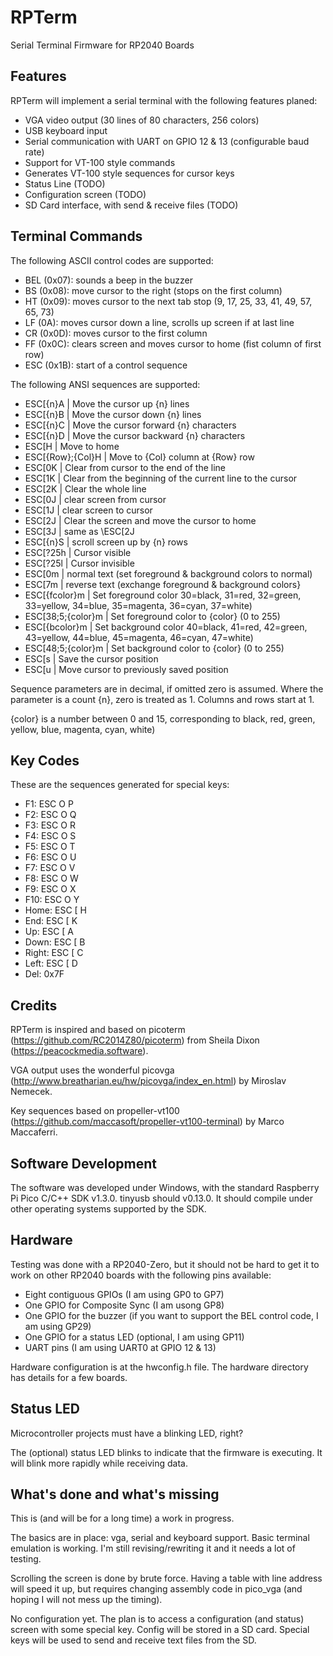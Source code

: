 # RPTerm
Serial Terminal Firmware for RP2040 Boards

## Features

RPTerm will implement a serial terminal with the following features planed:

* VGA video output (30 lines of 80 characters, 256 colors)
* USB keyboard input
* Serial communication with UART on GPIO 12 & 13 (configurable baud rate)
* Support for VT-100 style commands
* Generates VT-100 style sequences for cursor keys
* Status Line (TODO)
* Configuration screen (TODO)
* SD Card interface, with send & receive files (TODO)

## Terminal Commands

The following ASCII control codes are supported:

* BEL (0x07): sounds a beep in the buzzer
* BS (0x08): move cursor to the right (stops on the first column)
* HT (0x09): moves cursor to the next tab stop (9, 17, 25, 33, 41, 49, 57, 65, 73)
* LF (0A): moves cursor down a line, scrolls up screen if at last line 
* CR (0x0D): moves cursor to the first column
* FF (0x0C): clears screen and moves cursor to home (fist column of first row)
* ESC (0x1B): start of a control sequence

The following ANSI sequences are supported:

* ESC[{n}A | Move the cursor up {n} lines
* ESC[{n}B | Move the cursor down {n} lines
* ESC[{n}C | Move the cursor forward {n} characters
* ESC[{n}D | Move the cursor backward {n} characters
* ESC[H | Move to home
* ESC[{Row};{Col}H | Move to {Col} column at {Row} row
* ESC[0K | Clear from cursor to the end of the line
* ESC[1K | Clear from the beginning of the current line to the cursor
* ESC[2K | Clear the whole line
* ESC[0J | clear screen from cursor
* ESC[1J | clear screen to cursor
* ESC[2J | Clear the screen and move the cursor to home
* ESC[3J | same as \ESC[2J
* ESC[{n}S | scroll screen up by {n} rows
* ESC[?25h | Cursor visible
* ESC[?25l | Cursor invisible
* ESC[0m | normal text (set foreground & background colors to normal)
* ESC[7m | reverse text (exchange foreground & background colors}
* ESC[{fcolor}m | Set foreground color 30=black, 31=red, 32=green, 33=yellow, 34=blue, 35=magenta, 36=cyan, 37=white)
* ESC[38;5;{color}m | Set foreground color to {color} (0 to 255)
* ESC[{bcolor}m | Set background color 40=black, 41=red, 42=green, 43=yellow, 44=blue, 45=magenta, 46=cyan, 47=white)
* ESC[48;5;{color}m | Set background color to {color} (0 to 255)
* ESC[s | Save the cursor position
* ESC[u | Move cursor to previously saved position

Sequence parameters are in decimal, if omitted zero is assumed. Where the parameter is a count {n}, zero is treated as 1. Columns and rows start at 1.

{color} is a number between 0 and 15, corresponding to black, red, green, yellow, blue, magenta, cyan, white)
 
## Key Codes

These are the sequences generated for special keys:

* F1: ESC O P
* F2: ESC O Q
* F3: ESC O R
* F4: ESC O S
* F5: ESC O T
* F6: ESC O U
* F7: ESC O V
* F8: ESC O W
* F9: ESC O X
* F10: ESC O Y
* Home: ESC [ H
* End: ESC [ K
* Up: ESC [ A
* Down: ESC [ B
* Right: ESC [ C
* Left: ESC [ D
* Del: 0x7F

## Credits

RPTerm is inspired and based on picoterm 
(https://github.com/RC2014Z80/picoterm) 
from Sheila Dixon (https://peacockmedia.software).

VGA output uses the wonderful picovga 
(http://www.breatharian.eu/hw/picovga/index_en.html) by Miroslav Nemecek.

Key sequences based on propeller-vt100 (https://github.com/maccasoft/propeller-vt100-terminal) by Marco Maccaferri.

## Software Development

The software was developed under Windows, with the standard Raspberry Pi Pico C/C++ SDK v1.3.0. 
tinyusb should v0.13.0. 
It should compile under other operating systems supported by the SDK.

## Hardware

Testing was done with a RP2040-Zero, but it should not be hard to get it to work on other RP2040 boards with the following pins available:

* Eight contiguous GPIOs (I am using GP0 to GP7)
* One GPIO for Composite Sync (I am usong GP8)
* One GPIO for the buzzer (if you want to support the BEL control code, I am using GP29)
* One GPIO for a status LED (optional, I am using GP11)
* UART pins (I am using UART0 at GPIO 12 & 13)

Hardware configuration is at the hwconfig.h file. The hardware directory has details for a few boards.

## Status LED

Microcontroller projects must have a blinking LED, right?

The (optional) status LED blinks to indicate that the firmware is executing. It will blink more rapidly while receiving data.

## What's done and what's missing

This is (and will be for a long time) a work in progress.

The basics are in place: vga, serial and keyboard support. 
Basic terminal emulation is working. I'm still revising/rewriting it and it needs a lot of testing.

Scrolling the screen is done by brute force. Having a table with line address will speed it up, but requires
changing assembly code in pico_vga (and hoping I will not mess up the timing).

No configuration yet. The plan is to access a configuration (and status) screen with some special key.  Config
will be stored in a SD card. Special keys will be used to send and receive text files from the SD.

